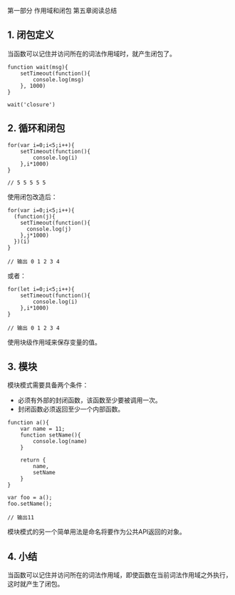 第一部分 作用域和闭包 第五章阅读总结

## 1. 闭包定义

当函数可以记住并访问所在的词法作用域时，就产生闭包了。

```
function wait(msg){
    setTimeout(function(){
        console.log(msg)
    }, 1000)
}

wait('closure')
```

## 2. 循环和闭包

```
for(var i=0;i<5;i++){
    setTimeout(function(){
        console.log(i)
    },i*1000)
}

// 5 5 5 5 5
```

使用闭包改造后：

```
for(var i=0;i<5;i++){
  (function(j){
    setTimeout(function(){
      console.log(j)
    },j*1000)
  })(i)
}

// 输出 0 1 2 3 4 
```

或者：

```
for(let i=0;i<5;i++){
    setTimeout(function(){
        console.log(i)
    },i*1000)
}

// 输出 0 1 2 3 4
```

使用块级作用域来保存变量的值。

## 3. 模块

模块模式需要具备两个条件：

- 必须有外部的封闭函数，该函数至少要被调用一次。
- 封闭函数必须返回至少一个内部函数。

```
function a(){
    var name = 11;
    function setName(){
        console.log(name)
    }
    
    return {
        name, 
        setName
    }
}

var foo = a();
foo.setName();

// 输出11
```

模块模式的另一个简单用法是命名将要作为公共API返回的对象。

## 4. 小结

当函数可以记住并访问所在的词法作用域，即使函数在当前词法作用域之外执行，这时就产生了闭包。





